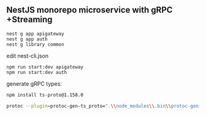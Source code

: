 ## NestJS monorepo microservice with gRPC +Streaming

```
nest g app apigateway
nest g app auth
nest g library common
```

edit nest-cli.json

```
npm run start:dev apigateway
npm run start:dev auth
```

generate gRPC types:
```bash
npm install ts-proto@1.158.0

protoc --plugin=protoc-gen-ts_proto=".\\node_modules\\.bin\\protoc-gen-ts_proto.cmd" --ts_proto_out=./ --ts_proto_opt=nestJs=true ./proto/auth.proto
```
